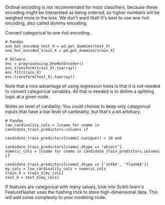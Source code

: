 Ordinal encoding is not recommended for most classifiers, because these encoding might be interpreted as being ordered, so higher numbers will be weighed more in the loss. We don't want that! It's best to use one-hot encoding, also called dummy encoding. 

Convert categorical to one-hot encoding:
```
# Pandas
one_hot_encoded_test_X = pd.get_dummies(test_X)
one_hot_encoded_train_X = pd.get_dummies(train_X)
```

```
# Sklearn
enc = preprocessing.OneHotEncoder()
enc.transform(train_X).toarray()
enc.fit(train_X)
enc.transform(test_X).toarray()
```

Note that a nice advantage of using regression trees is that it is not needed to convert categorical variables. All that is needed is to define a splitting logic at a given node. 

Notes on level of cardiality:
You could choose to keep only categorical inputs that have a low level of cardinality, but that's a bit arbitrary. 
```
# Pandas
low_cardinality_cols = [cname for cname in candidate_train_predictors.columns if 
                                candidate_train_predictors[cname].nunique() < 10 and
                                candidate_train_predictors[cname].dtype == "object"]
numeric_cols = [cname for cname in candidate_train_predictors.columns if 
                                candidate_train_predictors[cname].dtype in ['int64', 'float64']]
my_cols = low_cardinality_cols + numeric_cols
train_X = train_X[my_cols]
test_X = test_X[my_cols]
```

If features are categorical with many values, look into Scikit-learn's FeatureHasher uses the hashing trick to store high-dimensional data. This will add some complexity to your modeling code.